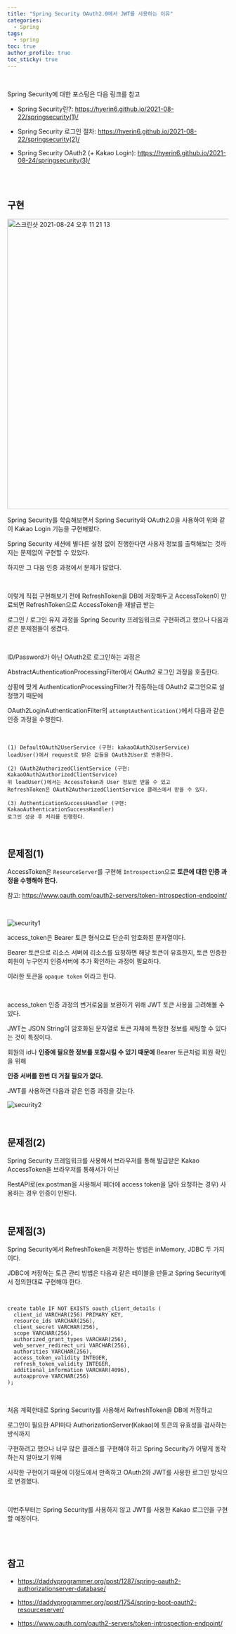 ```yaml
---
title: "Spring Security OAuth2.0에서 JWT를 사용하는 이유"
categories:
  - Spring 
tags:
  - spring 
toc: true
author_profile: true
toc_sticky: true
---
```



<br />



Spring Security에 대한 포스팅은 다음 링크를 참고

* Spring Security란?: <https://hyerin6.github.io/2021-08-22/springsecurity(1)/>

* Spring Security 로그인 절차: <https://hyerin6.github.io/2021-08-22/springsecurity(2)/>

* Spring Security OAuth2 (+ Kakao Login): <https://hyerin6.github.io/2021-08-24/springsecurity(3)/>



<br />
<br />




## 구현

<img width="661" alt="스크린샷 2021-08-24 오후 11 21 13" src="https://user-images.githubusercontent.com/33855307/130633816-e2e3e1a7-0f07-4c92-9657-895a63622688.png">

<br />



Spring Security를 학습해보면서 Spring Security와 OAuth2.0을 사용하여 위와 같이 Kakao Login 기능을 구현해봤다.

Spring Security 세션에 별다른 설정 없이 진행한다면 사용자 정보를 출력해보는 것까지는 문제없이 구현할 수 있었다.

하지만 그 다음 인증 과정에서 문제가 많았다.

<br />

이렇게 직접 구현해보기 전에 RefreshToken을 DB에 저장해두고 AccessToken이 만료되면 RefreshToken으로 AccessToken을 재발급 받는

로그인 / 로그인 유지 과정을 Spring Security 프레임워크로 구현하려고 했으나 다음과 같은 문제점들이 생겼다.


<br />

ID/Password가 아닌 OAuth2로 로그인하는 과정은

AbstractAuthenticationProcessingFilter에서 OAuth2 로그인 과정을 호출한다.

상황에 맞게 AuthenticationProcessingFilter가 작동하는데 OAuth2 로그인으로 설정했기 때문에

OAuth2LoginAuthenticationFilter의 `attemptAuthentication()`에서 다음과 같은 인증 과정을 수행한다.


<br />


```
(1) DefaultOAuth2UserService (구현: kakaoOAuth2UserService)
loadUser()에서 request로 받은 값들을 OAuth2User로 반환한다.

(2) OAuth2AuthorizedClientService (구현: KakaoOAuth2AuthorizedClientService)
위 loadUser()에서는 AccessToken과 User 정보만 받을 수 있고
RefreshToken은 OAuth2AuthorizedClientService 클래스에서 받을 수 있다.

(3) AuthenticationSuccessHandler (구현: KakaoAuthenticationSuccessHandler)
로그인 성공 후 처리를 진행한다.
```


<br />


## 문제점(1)
AccessToken은 `ResourceServer`를 구현해 `Introspection`으로 **토큰에 대한 인증 과정을 수행해야 한다.**

참고: <https://www.oauth.com/oauth2-servers/token-introspection-endpoint/>


<br />


![security1](https://user-images.githubusercontent.com/33855307/131086187-9dc4aff6-2559-43e8-8151-2e973f0368a6.jpeg)






access_token은 Bearer 토큰 형식으로 단순히 암호화된 문자열이다.

Bearer 토큰으로 리소스 서버에 리소스를 요청하면 해당 토큰이 유효한지, 토큰 인증한 회원이 누구인지 인증서버에 추가 확인하는 과정이 필요하다.

이러한 토큰을 `opaque token` 이라고 한다.




<br />



access_token 인증 과정의 번거로움을 보완하기 위해 JWT 토큰 사용을 고려해볼 수 있다.

JWT는 JSON String이 암호화된 문자열로 토큰 자체에 특정한 정보를 세팅할 수 있다는 것이 특징이다.

회원의 id나 **인증에 필요한 정보를 포함시킬 수 있기 때문에** Bearer 토큰처럼 회원 확인을 위해

**인증 서버를 한번 더 거칠 필요가 없다.**

JWT를 사용하면 다음과 같은 인증 과정을 갖는다.


![security2](https://user-images.githubusercontent.com/33855307/131086194-6e1bad4c-3c78-434f-a343-c1d701ca1264.jpeg)




<br />

## 문제점(2)
Spring Security 프레임워크를 사용해서 브라우저를 통해 발급받은 Kakao AccessToken을 브라우저를 통해서가 아닌

RestAPI로(ex.postman을 사용해서 헤더에 access token을 담아 요청하는 경우) 사용하는 경우 인증이 안된다.

<br />

## 문제점(3)
Spring Security에서 RefreshToken을 저장하는 방법은 inMemory, JDBC 두 가지이다.

JDBC에 저장하는 토큰 관리 방법은 다음과 같은 테이블을 만들고 Spring Security에서 정의한대로 구현해야 한다.


<br />

```
create table IF NOT EXISTS oauth_client_details (
  client_id VARCHAR(256) PRIMARY KEY,
  resource_ids VARCHAR(256),
  client_secret VARCHAR(256),
  scope VARCHAR(256),
  authorized_grant_types VARCHAR(256),
  web_server_redirect_uri VARCHAR(256),
  authorities VARCHAR(256),
  access_token_validity INTEGER,
  refresh_token_validity INTEGER,
  additional_information VARCHAR(4096),
  autoapprove VARCHAR(256)
);
```

<br />


처음 계획한대로 Spring Security를 사용해서 RefreshToken을 DB에 저장하고

로그인이 필요한 API마다 AuthorizationServer(Kakao)에 토큰의 유효성을 검사하는 방식까지

구현하려고 했으나 너무 많은 클래스를 구현해야 하고 Spring Security가 어떻게 동작하는지 알아보기 위해

시작한 구현이기 때문에 이정도에서 만족하고 OAuth2와 JWT를 사용한 로그인 방식으로 변경했다.

<br />


이번주부터는 Spring Security를 사용하지 않고 JWT를 사용한 Kakao 로그인을 구현할 예정이다.

<br />
<br />



## 참고
* <https://daddyprogrammer.org/post/1287/spring-oauth2-authorizationserver-database/>

* <https://daddyprogrammer.org/post/1754/spring-boot-oauth2-resourceserver/>

* <https://www.oauth.com/oauth2-servers/token-introspection-endpoint/>

<br />


